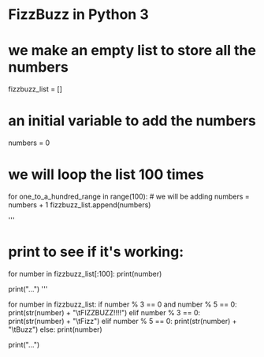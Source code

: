 # FizzBuzz in Python 3


# we make an empty list to store all the numbers
fizzbuzz_list = []
# an initial variable to add the numbers
numbers = 0

# we will loop the list 100 times
for one_to_a_hundred_range in range(100):
    # we will be adding
    numbers = numbers + 1
    fizzbuzz_list.append(numbers)

'''
# print to see if it's working:
for number in fizzbuzz_list[:100]:
    print(number)

print("...")
'''

for number in fizzbuzz_list:
    if number % 3 == 0 and number % 5 == 0:
        print(str(number) + "\tFIZZBUZZ!!!!")
    elif number % 3 == 0:
        print(str(number) + "\tFizz")
    elif number % 5 == 0:
        print(str(number) + "\tBuzz")
    else:
        print(number)

print("...")
